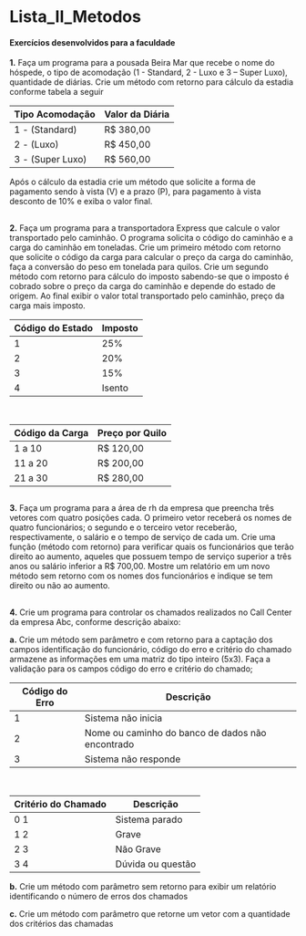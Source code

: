 # Lista_II_Metodos
#### Exercícios desenvolvidos para a faculdade

**1.** Faça um programa para a pousada Beira Mar que recebe o nome do hóspede, o tipo de acomodação
(1 - Standard, 2 - Luxo e 3 – Super Luxo), quantidade de diárias. Crie um método com retorno para
cálculo da estadia conforme tabela a seguir

Tipo Acomodação | Valor da Diária
----------------|----------------
1 - (Standard) | R$ 380,00
2 - (Luxo) | R$ 450,00
3 - (Super Luxo) | R$ 560,00

Após o cálculo da estadia crie um método que solicite a forma de pagamento sendo à vista (V) e a prazo
(P), para pagamento à vista desconto de 10% e exiba o valor final.

##

**2.** Faça um programa para a transportadora Express que calcule o valor transportado pelo caminhão. O
programa solicita o código do caminhão e a carga do caminhão em toneladas. Crie um primeiro método
com retorno que solicite o código da carga para calcular o preço da carga do caminhão, faça a conversão
do peso em tonelada para quilos. Crie um segundo método com retorno para cálculo do imposto
sabendo-se que o imposto é cobrado sobre o preço da carga do caminhão e depende do estado de
origem. Ao final exibir o valor total transportado pelo caminhão, preço da carga mais imposto.

Código do Estado | Imposto
-----------------|---------
1 | 25%                                    
2 | 20%                                    
3 | 15%                                   
4 | Isento

<br>

Código da Carga | Preço por Quilo
----------------|----------------
1 a 10 | R$ 120,00
11 a 20 | R$ 200,00
21 a 30 | R$ 280,00

##

**3.** Faça um programa para a área de rh da empresa que preencha três vetores com quatro posições cada.
O primeiro vetor receberá os nomes de quatro funcionários; o segundo e o terceiro vetor receberão,
respectivamente, o salário e o tempo de serviço de cada um. Crie uma função (método com retorno)
para verificar quais os funcionários que terão direito ao aumento, aqueles que possuem tempo de
serviço superior a três anos ou salário inferior a R$ 700,00. Mostre um relatório em um novo método
sem retorno com os nomes dos funcionários e indique se tem direito ou não ao aumento.


##

**4.** Crie um programa para controlar os chamados realizados no Call Center da empresa Abc, conforme
descrição abaixo:

**a.** Crie um método sem parâmetro e com retorno para a captação dos campos identificação
do funcionário, código do erro e critério do chamado armazene as informações em uma matriz
do tipo inteiro (5x3). Faça a validação para os campos código do erro e critério do chamado;


Código do Erro | Descrição
---------------|----------
1 | Sistema não inicia
2 | Nome ou caminho do banco de dados não encontrado
3 | Sistema não responde

<br>

Critério do Chamado | Descrição
--------------------|----------
0 1 | Sistema parado
1 2 |Grave
2 3 | Não Grave
3 4 | Dúvida ou questão


**b.** Crie um método com parâmetro sem retorno para exibir um relatório identificando o número de
erros dos chamados

**c.** Crie um método com parâmetro que retorne um vetor com a quantidade dos critérios das
chamadas
